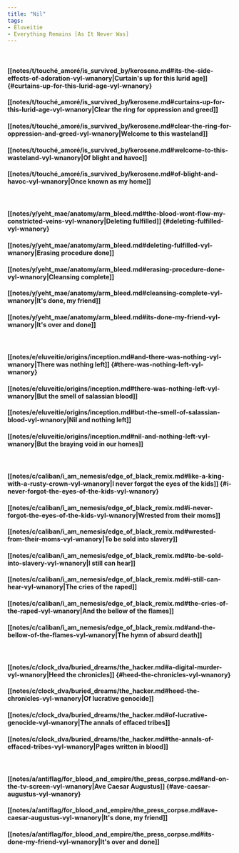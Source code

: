 ```yaml
---
title: "Nil"
tags:
- Eluveitie
- Everything Remains [As It Never Was]
---
```

&nbsp;
#### [[notes/t/touché_amoré/is_survived_by/kerosene.md#its-the-side-effects-of-adoration-vyl-wnanory|Curtain's up for this lurid age]] {#curtains-up-for-this-lurid-age-vyl-wnanory}
#### [[notes/t/touché_amoré/is_survived_by/kerosene.md#curtains-up-for-this-lurid-age-vyl-wnanory|Clear the ring for oppression and greed]]
#### [[notes/t/touché_amoré/is_survived_by/kerosene.md#clear-the-ring-for-oppression-and-greed-vyl-wnanory|Welcome to this wasteland]]
#### [[notes/t/touché_amoré/is_survived_by/kerosene.md#welcome-to-this-wasteland-vyl-wnanory|Of blight and havoc]]
#### [[notes/t/touché_amoré/is_survived_by/kerosene.md#of-blight-and-havoc-vyl-wnanory|Once known as my home]]
&nbsp;
#### [[notes/y/yeht_mae/anatomy/arm_bleed.md#the-blood-wont-flow-my-constricted-veins-vyl-wnanory|Deleting fulfilled]] {#deleting-fulfilled-vyl-wnanory}
#### [[notes/y/yeht_mae/anatomy/arm_bleed.md#deleting-fulfilled-vyl-wnanory|Erasing procedure done]]
#### [[notes/y/yeht_mae/anatomy/arm_bleed.md#erasing-procedure-done-vyl-wnanory|Cleansing complete]]
#### [[notes/y/yeht_mae/anatomy/arm_bleed.md#cleansing-complete-vyl-wnanory|It's done, my friend]]
#### [[notes/y/yeht_mae/anatomy/arm_bleed.md#its-done-my-friend-vyl-wnanory|It's over and done]]
&nbsp;
#### [[notes/e/eluveitie/origins/inception.md#and-there-was-nothing-vyl-wnanory|There was nothing left]] {#there-was-nothing-left-vyl-wnanory}
#### [[notes/e/eluveitie/origins/inception.md#there-was-nothing-left-vyl-wnanory|But the smell of salassian blood]]
#### [[notes/e/eluveitie/origins/inception.md#but-the-smell-of-salassian-blood-vyl-wnanory|Nil and nothing left]]
#### [[notes/e/eluveitie/origins/inception.md#nil-and-nothing-left-vyl-wnanory|But the braying void in our homes]]
&nbsp;
#### [[notes/c/caliban/i_am_nemesis/edge_of_black_remix.md#like-a-king-with-a-rusty-crown-vyl-wnanory|I never forgot the eyes of the kids]] {#i-never-forgot-the-eyes-of-the-kids-vyl-wnanory}
#### [[notes/c/caliban/i_am_nemesis/edge_of_black_remix.md#i-never-forgot-the-eyes-of-the-kids-vyl-wnanory|Wrested from their moms]]
#### [[notes/c/caliban/i_am_nemesis/edge_of_black_remix.md#wrested-from-their-moms-vyl-wnanory|To be sold into slavery]]
#### [[notes/c/caliban/i_am_nemesis/edge_of_black_remix.md#to-be-sold-into-slavery-vyl-wnanory|I still can hear]]
#### [[notes/c/caliban/i_am_nemesis/edge_of_black_remix.md#i-still-can-hear-vyl-wnanory|The cries of the raped]]
#### [[notes/c/caliban/i_am_nemesis/edge_of_black_remix.md#the-cries-of-the-raped-vyl-wnanory|And the bellow of the flames]]
#### [[notes/c/caliban/i_am_nemesis/edge_of_black_remix.md#and-the-bellow-of-the-flames-vyl-wnanory|The hymn of absurd death]]
&nbsp;
#### [[notes/c/clock_dva/buried_dreams/the_hacker.md#a-digital-murder-vyl-wnanory|Heed the chronicles]] {#heed-the-chronicles-vyl-wnanory}
#### [[notes/c/clock_dva/buried_dreams/the_hacker.md#heed-the-chronicles-vyl-wnanory|Of lucrative genocide]]
#### [[notes/c/clock_dva/buried_dreams/the_hacker.md#of-lucrative-genocide-vyl-wnanory|The annals of effaced tribes]]
#### [[notes/c/clock_dva/buried_dreams/the_hacker.md#the-annals-of-effaced-tribes-vyl-wnanory|Pages written in blood]]
&nbsp;
#### [[notes/a/antiflag/for_blood_and_empire/the_press_corpse.md#and-on-the-tv-screen-vyl-wnanory|Ave Caesar Augustus]] {#ave-caesar-augustus-vyl-wnanory}
#### [[notes/a/antiflag/for_blood_and_empire/the_press_corpse.md#ave-caesar-augustus-vyl-wnanory|It's done, my friend]]
#### [[notes/a/antiflag/for_blood_and_empire/the_press_corpse.md#its-done-my-friend-vyl-wnanory|It's over and done]]
